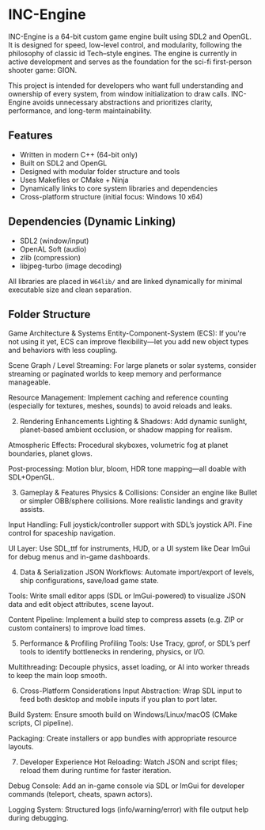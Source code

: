 # INC-Engine

INC-Engine is a 64-bit custom game engine built using SDL2 and OpenGL. It is designed for speed, low-level control, and modularity, following the philosophy of classic id Tech–style engines. The engine is currently in active development and serves as the foundation for the sci-fi first-person shooter game: GION.

This project is intended for developers who want full understanding and ownership of every system, from window initialization to draw calls. INC-Engine avoids unnecessary abstractions and prioritizes clarity, performance, and long-term maintainability.

## Features

- Written in modern C++ (64-bit only)
- Built on SDL2 and OpenGL
- Designed with modular folder structure and tools
- Uses Makefiles or CMake + Ninja
- Dynamically links to core system libraries and dependencies
- Cross-platform structure (initial focus: Windows 10 x64)

## Dependencies (Dynamic Linking)

- SDL2 (window/input)
- OpenAL Soft (audio)
- zlib (compression)
- libjpeg-turbo (image decoding)

All libraries are placed in `W64lib/` and are linked dynamically for minimal executable size and clean separation.

## Folder Structure


Game Architecture & Systems
Entity-Component-System (ECS): If you're not using it yet, ECS can improve flexibility—let you add new object types and behaviors with less coupling.

Scene Graph / Level Streaming: For large planets or solar systems, consider streaming or paginated worlds to keep memory and performance manageable.

Resource Management: Implement caching and reference counting (especially for textures, meshes, sounds) to avoid reloads and leaks.

2. Rendering Enhancements
Lighting & Shadows: Add dynamic sunlight, planet-based ambient occlusion, or shadow mapping for realism.

Atmospheric Effects: Procedural skyboxes, volumetric fog at planet boundaries, planet glows.

Post-processing: Motion blur, bloom, HDR tone mapping—all doable with SDL+OpenGL.

3. Gameplay & Features
Physics & Collisions: Consider an engine like Bullet or simpler OBB/sphere collisions. More realistic landings and gravity assists.

Input Handling: Full joystick/controller support with SDL’s joystick API. Fine control for spaceship navigation.

UI Layer: Use SDL_ttf for instruments, HUD, or a UI system like Dear ImGui for debug menus and in-game dashboards.

4. Data & Serialization
JSON Workflows: Automate import/export of levels, ship configurations, save/load game state.

Tools: Write small editor apps (SDL or ImGui-powered) to visualize JSON data and edit object attributes, scene layout.

Content Pipeline: Implement a build step to compress assets (e.g. ZIP or custom containers) to improve load times.

5. Performance & Profiling
Profiling Tools: Use Tracy, gprof, or SDL’s perf tools to identify bottlenecks in rendering, physics, or I/O.

Multithreading: Decouple physics, asset loading, or AI into worker threads to keep the main loop smooth.

6. Cross-Platform Considerations
Input Abstraction: Wrap SDL input to feed both desktop and mobile inputs if you plan to port later.

Build System: Ensure smooth build on Windows/Linux/macOS (CMake scripts, CI pipeline).

Packaging: Create installers or app bundles with appropriate resource layouts.

7. Developer Experience
Hot Reloading: Watch JSON and script files; reload them during runtime for faster iteration.

Debug Console: Add an in-game console via SDL or ImGui for developer commands (teleport, cheats, spawn actors).

Logging System: Structured logs (info/warning/error) with file output help during debugging.

